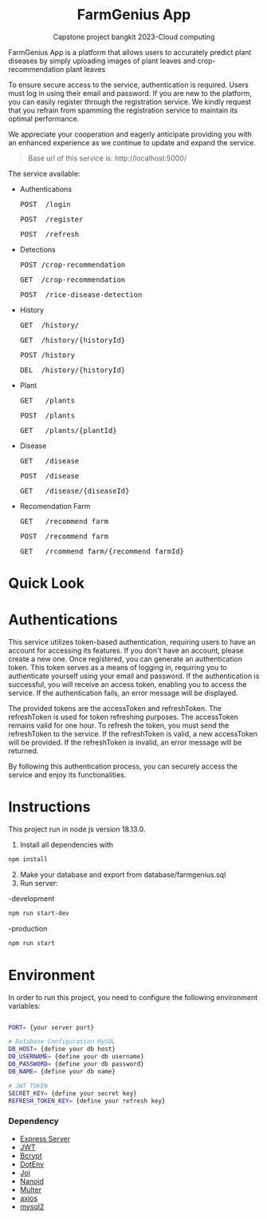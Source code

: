 <h1 align="center">FarmGenius App</h1>
<p align="center">Capstone project bangkit 2023-Cloud computing</p>

FarmGenius App is a platform that allows users to accurately predict plant diseases by simply uploading images of plant leaves and crop-recommendation plant leaves

To ensure secure access to the service, authentication is required. Users must log in using their email and password. If you are new to the platform, you can easily register through the registration service. We kindly request that you refrain from spamming the registration service to maintain its optimal performance.

We appreciate your cooperation and eagerly anticipate providing you with an enhanced experience as we continue to update and expand the service.

> Base url of this service is: http://localhost:5000/

The service available:

- Authentications
  <pre>POST  /login</pre>
  <pre>POST  /register</pre>
  <pre>POST  /refresh</pre>


- Detections 
  <pre>POST /crop-recommendation</pre>
  <pre>GET  /crop-recommendation</pre>
  <pre>POST  /rice-disease-detection</pre>

- History
  <pre>GET  /history/</pre>
  <pre>GET  /history/{historyId}</pre>
  <pre>POST /history</pre>
  <pre>DEL  /history/{historyId}</pre>

- Plant
  <pre>GET   /plants</pre>
  <pre>POST  /plants</pre>
  <pre>GET   /plants/{plantId}</pre>

- Disease
  <pre>GET   /disease</pre>
  <pre>POST  /disease</pre>
  <pre>GET   /disease/{diseaseId}</pre>

- Recomendation Farm
  <pre>GET   /recommend_farm</pre>
  <pre>POST  /recommend_farm</pre>
  <pre>GET   /rcommend_farm/{recommend_farmId}</pre>


# Quick Look

# Authentications

This service utilizes token-based authentication, requiring users to have an account for accessing its features. If you don't have an account, please create a new one. Once registered, you can generate an authentication token. This token serves as a means of logging in, requiring you to authenticate yourself using your email and password. If the authentication is successful, you will receive an access token, enabling you to access the service. If the authentication fails, an error message will be displayed.

The provided tokens are the accessToken and refreshToken. The refreshToken is used for token refreshing purposes. The accessToken remains valid for one hour. To refresh the token, you must send the refreshToken to the service. If the refreshToken is valid, a new accessToken will be provided. If the refreshToken is invalid, an error message will be returned.

By following this authentication process, you can securely access the service and enjoy its functionalities.

# Instructions

This project run in node js version 18.13.0.

1. Install all dependencies with

```bash
npm install
```

2. Make your database and export from database/farmgenius.sql
3. Run server:
<P>-development<p>

```bash
npm run start-dev
```

<p>-production<p>

```bash
npm run start
```

# Environment

In order to run this project, you need to configure the following environment variables:

```bash

PORT= {your server port}

# Database Configuration MySQL
DB_HOST= {define your db host}
DB_USERNAME= {define your db username}
DB_PASSWORD= {define your db password}
DB_NAME= {define your db name}

# JWT TOKEN
SECRET_KEY= {define your secret key}
REFRESH_TOKEN_KEY= {define your refresh key}

```


### Dependency

- [Express Server](https://www.npmjs.com/package/express)
- [JWT](https://www.npmjs.com/package/jsonwebtoken)
- [Bcrypt](https://www.npmjs.com/package/bcrypt)
- [DotEnv](https://www.npmjs.com/package/dotenv)
- [Joi](https://www.npmjs.com/package/joi)
- [Nanoid](https://www.npmjs.com/package/nanoid)
- [Multer](https://www.npmjs.com/package/multer)
- [axios](https://www.npmjs.com/package/axios)
- [mysql2](https://www.npmjs.com/package/mysql2)

